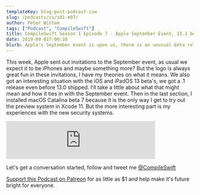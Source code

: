 ```yaml
---
templateKey: blog-post-podcast-csw
slug: /podcasts/cs/s01-e07/
author: Peter Witham
tags: ["Podcast", "CompileSwift"]
title: CompileSwift Season 1 Episode 7 - Apple September Event, 13.1 beta, macOS Catalina beta 7
date: 2019-09-01T:00:38
blurb: Apple's September event is upon us, there is an unusual beta release for iOS and iPadOS, plus my experiences with macOS Catalina beta 7.
---
```


This week, Apple sent out invitations to the September event, as usual we expect it to be iPhones and maybe something more? But the logo is always great fun in these invitations, I have my theories on what it means.
We also got an interesting situation with the iOS and iPadOS 13 beta's, we got a .1 release even before 13.0 shipped. I'll take a little about what that might mean and how it ties in with the September event.
Then in the last section, I installed macOS Catalina beta 7 because it is the only way I get to try out the preview system in Xcode 11. But the more interesting part is my experiences with the new security systems.

<iframe src="https://anchor.fm/compileswift/embed/episodes/Apple-September-Event--iOSiPadOS-13-1--Plus-my-macOS-Catalina-Beta-7-Experiences-e565a7" height="102" width="400" frameborder="0" scrolling="no"></iframe>

Let's get a conversation started, follow and tweet me [@CompileSwift](https://twitter.com/compileswift)

[Support this Podcast on Patreon](https://patreon.com/pwcom) for as little as $1 and help make it's future bright for everyone.
